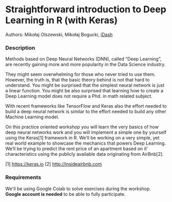 # Straightforward introduction to Deep Learning in R (with Keras)

Authors: Mikołaj Olszewski, Mikołaj Bogucki, [iDash](https://idash.pl/)

### Description

Methods based on Deep Neural Networks (DNN), called “Deep Learning”, are recently gaining more and more popularity in the Data Science industry. 

They might seem overwhelming for those who never tried to use them. However, the truth is, that the basic theory behind is not that hard to understand. You might be surprised that the simplest neural network is just a linear function. You might be also surprised that learning how to create a Deep Learning model does not require a Phd. in math related subject. 

With recent frameworks like TensorFlow and Keras also the effort needed to build a deep neural network is similar to the effort needed to build any other Machine Learning model.

On this practice oriented workshop you will learn the very basics of how deep neural networks work and you will implement a simple one by yourself using the Keras[1] framework in R. We’ll be working on a very simple, yet real world example to showcase the mechanics that powers Deep Learning. We’ll be trying to predict the rent price of an apartment based on it’ characteristics using the publicly available data originating from AirBnb[2].

[1] https://keras.io
[2] http://insideairbnb.com 

### Requirements

We'll be using Google Colab to solve exercises during the workshop. **Google account is needed** to be able to fully participate.